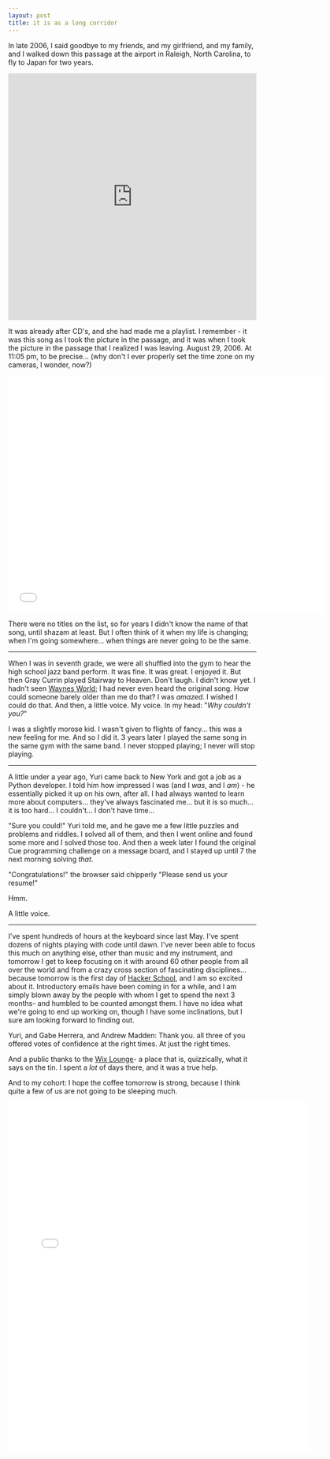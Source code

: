 ```yaml
---
layout: post
title: it is as a long corridor
---
```



In late 2006, I said goodbye to my friends, and my girlfriend, and my family, and I walked down this passage at the airport in Raleigh, North Carolina, to fly to Japan for two years.

  <iframe style="float:center;" src="http://www.flickr.com/photos/monkeywithamirror/12426888455/player/" width="100%" height="500" frameborder="0" allowfullscreen webkitallowfullscreen mozallowfullscreen oallowfullscreen msallowfullscreen>
  </iframe>

It was already after CD's, and she had made me a playlist. I remember - it was this song as I took the picture in the passage, and it was when I took the picture in the passage that I realized I was leaving. August 29, 2006. At 11:05 pm, to be precise... (why don't I ever properly set the time zone on my cameras, I wonder, now?)

  <iframe width="640" height="480" src="//www.youtube.com/embed/GA5Q8u5f0Ks" frameborder="0" allowfullscreen>
  </iframe>

There were no titles on the list, so for years I didn't know the name of that song, until shazam at least. But I often think of it when my life is changing; when I'm going somewhere... when things are never going to be the same.

<hr>

When I was in seventh grade, we were all shuffled into the gym to hear the high school jazz band perform. It was fine. It was great. I enjoyed it. But then Gray Currin played Stairway to Heaven. Don't laugh. I didn't know yet. I hadn't seen [Waynes World](http://www.youtube.com/watch?v=RD1KqbDdmuE); I had never even heard the original song. How could someone barely older than me do that? I was _amazed_. I wished I could do that. And then, a little voice. My voice. In my head: "_Why couldn't you?_"

I was a slightly morose kid. I wasn't given to flights of fancy... this was a new feeling for me. And so I did it. 3 years later I played the same song in the same gym with the same band. I never stopped playing; I never will stop playing.

<hr>

A little under a year ago, Yuri came back to New York and got a job as a Python developer. I told him how impressed I was (and I _was_, and I _am_) - he essentially picked it up on his own, after all. I had always wanted to learn more about computers... they've always fascinated me... but it is so much... it is too hard... I couldn't... I don't have time...

"Sure you could!" Yuri told me, and he gave me a few little puzzles and problems and riddles. I solved all of them, and then I went online and found some more and I solved those too. And then a week later I found the original Cue programming challenge on a message board, and I stayed up until 7 the next morning solving _that_.

"Congratulations!" the browser said chipperly "Please send us your resume!"

Hmm.

A little voice.

<hr>

I've spent hundreds of hours at the keyboard since last May. I've spent dozens of nights playing with code until dawn. I've never been able to focus this much on anything else, other than music and my instrument, and tomorrow I get to keep focusing on it with around 60 other people from all over the world and from a crazy cross section of fascinating disciplines... because tomorrow is the first day of [Hacker School](https://www.hackerschool.com/), and I am so excited about it. Introductory emails have been coming in for a while, and I am simply blown away by the people with whom I get to spend the next 3 months- and humbled to be counted amongst them. I have no idea what we're going to end up working on, though I have some inclinations, but I sure am looking forward to finding out.

Yuri, and Gabe Herrera, and Andrew Madden: Thank you. all three of you offered votes of confidence at the right times. At just the right times.

And a public thanks to the [Wix Lounge](http://www.wixlounge.com/)- a place that is, quizzically, what it says on the tin. I spent a _lot_ of days there, and it was a true help.

And to my cohort: I hope the coffee tomorrow is strong, because I think quite a few of us are not going to be sleeping much.

<iframe src="//instagram.com/p/kOcwzfkjJk/embed/" width="612" height="710" frameborder="0" scrolling="no" allowtransparency="true"></iframe>
